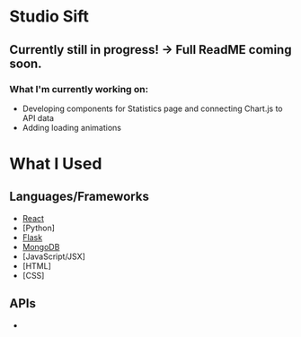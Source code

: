 # Studio Sift
## Currently still in progress! -> Full ReadME coming soon.
### What I'm currently working on:
  * Developing components for Statistics page and connecting Chart.js to API data
  * Adding loading animations
# What I Used
## Languages/Frameworks
 * [React](https://react.dev/)
 * [Python]
 * [Flask](https://flask.palletsprojects.com/en/3.0.x/)
 * [MongoDB](https://www.mongodb.com/)
 * [JavaScript/JSX]
 * [HTML]
 * [CSS]
## APIs
 * 
